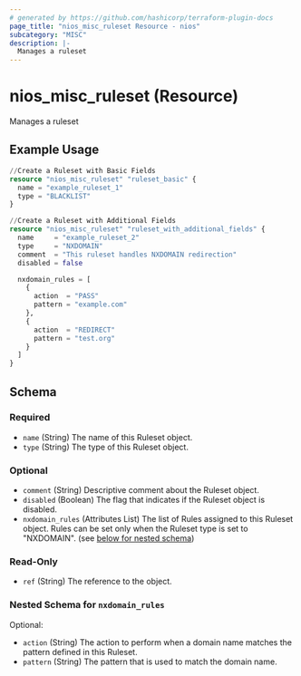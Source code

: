 ```yaml
---
# generated by https://github.com/hashicorp/terraform-plugin-docs
page_title: "nios_misc_ruleset Resource - nios"
subcategory: "MISC"
description: |-
  Manages a ruleset
---
```


# nios_misc_ruleset (Resource)

Manages a ruleset

## Example Usage

```terraform
//Create a Ruleset with Basic Fields
resource "nios_misc_ruleset" "ruleset_basic" {
  name = "example_ruleset_1"
  type = "BLACKLIST"
}

//Create a Ruleset with Additional Fields
resource "nios_misc_ruleset" "ruleset_with_additional_fields" {
  name     = "example_ruleset_2"
  type     = "NXDOMAIN"
  comment  = "This ruleset handles NXDOMAIN redirection"
  disabled = false

  nxdomain_rules = [
    {
      action  = "PASS"
      pattern = "example.com"
    },
    {
      action  = "REDIRECT"
      pattern = "test.org"
    }
  ]
}
```

<!-- schema generated by tfplugindocs -->
## Schema

### Required

- `name` (String) The name of this Ruleset object.
- `type` (String) The type of this Ruleset object.

### Optional

- `comment` (String) Descriptive comment about the Ruleset object.
- `disabled` (Boolean) The flag that indicates if the Ruleset object is disabled.
- `nxdomain_rules` (Attributes List) The list of Rules assigned to this Ruleset object. Rules can be set only when the Ruleset type is set to "NXDOMAIN". (see [below for nested schema](#nestedatt--nxdomain_rules))

### Read-Only

- `ref` (String) The reference to the object.

<a id="nestedatt--nxdomain_rules"></a>
### Nested Schema for `nxdomain_rules`

Optional:

- `action` (String) The action to perform when a domain name matches the pattern defined in this Ruleset.
- `pattern` (String) The pattern that is used to match the domain name.
